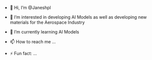 - 👋 Hi, I’m @Janeshpl
- 👀 I’m interested in developing AI Models as well as developing new materials for the Aerospace Industry
- 🌱 I’m currently learning AI Models

- 📫 How to reach me ...

- ⚡ Fun fact: ...

<!---
Janeshpl/Janeshpl is a ✨ special ✨ repository because its `README.md` (this file) appears on your GitHub profile.
You can click the Preview link to take a look at your changes.
--->
